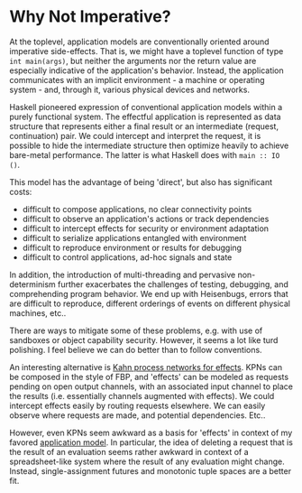 
# Why Not Imperative?

At the toplevel, application models are conventionally oriented around imperative side-effects. That is, we might have a toplevel function of type `int main(args)`, but neither the arguments nor the return value are especially indicative of the application's behavior. Instead, the application communicates with an implicit environment - a machine or operating system - and, through it, various physical devices and networks.

Haskell pioneered expression of conventional application models within a purely functional system. The effectful application is represented as data structure that represents either a final result or an intermediate (request, continuation) pair. We could intercept and interpret the request, it is possible to hide the intermediate structure then optimize heavily to achieve bare-metal performance. The latter is what Haskell does with `main :: IO ()`.

This model has the advantage of being 'direct', but also has significant costs: 

* difficult to compose applications, no clear connectivity points
* difficult to observe an application's actions or track dependencies
* difficult to intercept effects for security or environment adaptation 
* difficult to serialize applications entangled with environment
* difficult to reproduce environment or results for debugging
* difficult to control applications, ad-hoc signals and state

In addition, the introduction of multi-threading and pervasive non-determinism further exacerbates the challenges of testing, debugging, and comprehending program behavior. We end up with Heisenbugs, errors that are difficult to reproduce, different orderings of events on different physical machines, etc..

There are ways to mitigate some of these problems, e.g. with use of sandboxes or object capability security. However, it seems a lot like turd polishing. I feel believe we can do better than to follow conventions.

An interesting alternative is [Kahn process networks for effects](KPN_Effects.md). KPNs can be composed in the style of FBP, and 'effects' can be modeled as requests pending on open output channels, with an associated input channel to place the results (i.e. essentially channels augmented with effects). We could intercept effects easily by routing requests elsewhere. We can easily observe where requests are made, and potential dependencies. Etc..

However, even KPNs seem awkward as a basis for 'effects' in context of my favored [application model](ApplicationModel.md). In particular, the idea of deleting a request that is the result of an evaluation seems rather awkward in context of a spreadsheet-like system where the result of any evaluation might change. Instead, single-assignment futures and monotonic tuple spaces are a better fit.
